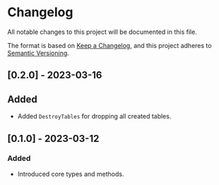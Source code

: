 # Changelog

All notable changes to this project will be documented in this file.

The format is based on [Keep a Changelog](https://keepachangelog.com/en/1.0.0/),  and this project
adheres to [Semantic Versioning](https://semver.org/spec/v2.0.0.html).

## [0.2.0] - 2023-03-16

## Added
* Added `DestroyTables` for dropping all created tables.

## [0.1.0] - 2023-03-12

### Added
* Introduced core types and methods.